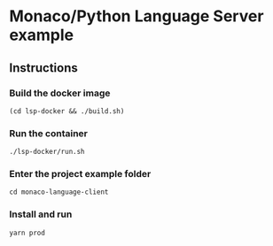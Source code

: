 # Monaco/Python Language Server example

## Instructions

### Build the docker image

```
(cd lsp-docker && ./build.sh)
```

### Run the container

```
./lsp-docker/run.sh
```

### Enter the project example folder

```
cd monaco-language-client
```

### Install and run

```
yarn prod
```
